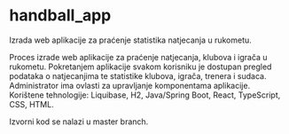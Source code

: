 # handball_app
Izrada web aplikacije za praćenje statistika natjecanja u rukometu.


 Proces izrade web aplikacije za praćenje natjecanja, klubova i igrača u rukometu. 
 Pokretanjem aplikacije svakom korisniku je dostupan pregled podataka o natjecanjima te statistike klubova, igrača, trenera i sudaca. 
 Administrator ima ovlasti za upravljanje komponentama aplikacije.  
 Korištene tehnologije: Liquibase, H2, Java/Spring Boot, React, TypeScript, CSS, HTML.
 
 Izvorni kod se nalazi u master branch.
